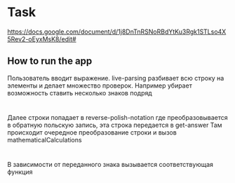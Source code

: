 # Task

https://docs.google.com/document/d/1j8DnTnRSNoRBdYtKu3Rgk1STLso4X5Rev2-oEyxMsK8/edit#

## How to run the app

Пользователь вводит выражение. live-parsing разбивает всю строку на элементы и 
делает множество проверок. Например убирает возможность ставить несколько знаков подряд
#
Далее строки попадает в reverse-polish-notation где преобразовывается в обратную польскую запись, эта строка передается в get-answer
Там происходит очередное преобразование строки и вызов mathematicalCalculations
#
В зависимости от переданного знака вызывается соответствующая функция
